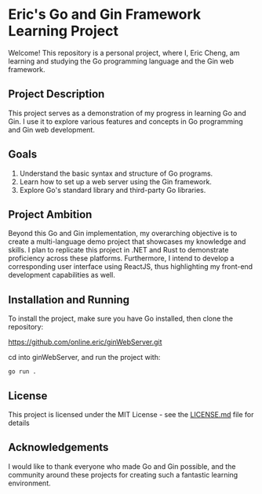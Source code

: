 # Eric's Go and Gin Framework Learning Project

Welcome! This repository is a personal project, where I, Eric Cheng, am learning and studying the Go programming language and the Gin web framework.

## Project Description

This project serves as a demonstration of my progress in learning Go and Gin. I use it to explore various features and concepts in Go programming and Gin web development.

## Goals

1. Understand the basic syntax and structure of Go programs.
2. Learn how to set up a web server using the Gin framework.
3. Explore Go's standard library and third-party Go libraries.

## Project Ambition

Beyond this Go and Gin implementation, my overarching objective is to create a multi-language demo project that showcases my knowledge and skills. I plan to replicate this project in .NET and Rust to demonstrate proficiency across these platforms. Furthermore, I intend to develop a corresponding user interface using ReactJS, thus highlighting my front-end development capabilities as well. 

## Installation and Running

To install the project, make sure you have Go installed, then clone the repository:

https://github.com/online.eric/ginWebServer.git

cd into ginWebServer, and run the project with:

`go run .`

## License

This project is licensed under the MIT License - see the [LICENSE.md](LICENSE.md) file for details

## Acknowledgements

I would like to thank everyone who made Go and Gin possible, and the community around these projects for creating such a fantastic learning environment.